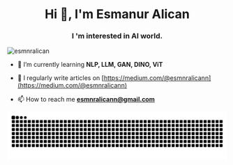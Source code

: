 <h1 align="center">Hi 👋, I'm Esmanur Alican</h1>
<h3 align="center">I 'm interested in AI world.</h3>

<p align="left"> <img src="https://komarev.com/ghpvc/?username=esmnralican&label=Profile%20views&color=0e75b6&style=flat" alt="esmnralican" /> </p>

- 🌱 I’m currently learning **NLP, LLM, GAN, DINO, ViT**

- 📝 I regularly write articles on [https://medium.com/@esmnralicann](https://medium.com/@esmnralicann)

- 📫 How to reach me **esmnralicann@gmail.com**

<picture>
  <source media="(prefers-color-scheme: dark)" srcset="https://raw.githubusercontent.com/esmnralican/esmnralican/output/github-contribution-grid-snake-dark.svg">
  <source media="(prefers-color-scheme: light)" srcset="https://raw.githubusercontent.com/esmnralican/esmnralican/output/github-contribution-grid-snake.svg">
  <img alt="github contribution grid snake animation" src="https://raw.githubusercontent.com/esmnralican/esmnralican/output/github-contribution-grid-snake.svg">
</picture>
